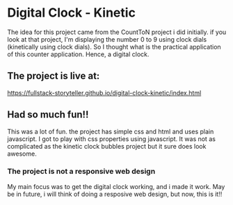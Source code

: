 # Digital Clock - Kinetic

The idea for this project came from the CountToN project i did initially. if you look at that project, I'm displaying the number 0 to 9 using clock dials (kinetically using clock dials). So I thought what is the practical application of this counter application.
Hence, a digital clock.

## The project is live at:

https://fullstack-storyteller.github.io/digital-clock-kinetic/index.html

## Had so much fun!!

This was a lot of fun. the project has simple css and html and uses plain javascript.
I got to play with css properties using javascript. It was not as complicated as the kinetic clock bubbles project but it sure does look awesome.

### The project is not a responsive web design

My main focus was to get the digital clock working, and i made it work. May be in future, i will think of doing a resposive web design, but now, this is it!!
